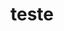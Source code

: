 # teste

<div w3-include-html="/Users/santannajj/Desktop/crawling_stats_from_rivm_covid19/output_file_name.html"></div>
